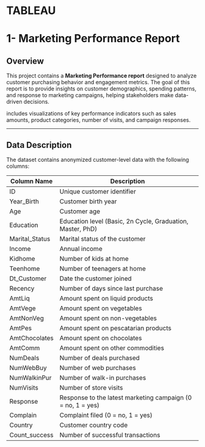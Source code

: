 # TABLEAU
# 1- Marketing Performance Report

## Overview
This project contains a **Marketing Performance report** designed to analyze customer purchasing behavior and engagement metrics. The goal of this report is to provide insights on customer demographics, spending patterns, and response to marketing campaigns, helping stakeholders make data-driven decisions.

includes visualizations of key performance indicators such as sales amounts, product categories, number of visits, and campaign responses.

---

## Data Description
The dataset contains anonymized customer-level data with the following columns:

| Column Name        | Description |
|-------------------|-------------|
| ID                | Unique customer identifier |
| Year_Birth        | Customer birth year |
| Age               | Customer age |
| Education         | Education level (Basic, 2n Cycle, Graduation, Master, PhD) |
| Marital_Status    | Marital status of the customer |
| Income            | Annual income |
| Kidhome           | Number of kids at home |
| Teenhome          | Number of teenagers at home |
| Dt_Customer       | Date the customer joined |
| Recency           | Number of days since last purchase |
| AmtLiq            | Amount spent on liquid products |
| AmtVege           | Amount spent on vegetables |
| AmtNonVeg         | Amount spent on non-vegetables |
| AmtPes            | Amount spent on pescatarian products |
| AmtChocolates     | Amount spent on chocolates |
| AmtComm           | Amount spent on other commodities |
| NumDeals          | Number of deals purchased |
| NumWebBuy         | Number of web purchases |
| NumWalkinPur      | Number of walk-in purchases |
| NumVisits         | Number of store visits |
| Response          | Response to the latest marketing campaign (0 = no, 1 = yes) |
| Complain          | Complaint filed (0 = no, 1 = yes) |
| Country           | Customer country code |
| Count_success     | Number of successful transactions |
